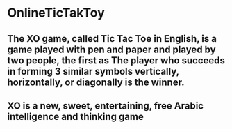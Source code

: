 # OnlineTicTakToy
## The XO game, called Tic Tac Toe in English, is a game played with pen and paper and played by two people, the first as The player who succeeds in forming 3 similar symbols vertically, horizontally, or diagonally is the winner.
## XO is a new, sweet, entertaining, free Arabic intelligence and thinking game
